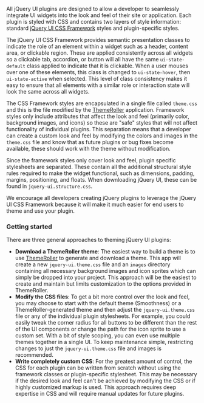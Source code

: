 <script>{
	"title": "Theming jQuery UI",
	"level": "intermediate"
}</script>

All jQuery UI plugins are designed to allow a developer to seamlessly integrate UI widgets into the look and feel of their site or application. Each plugin is styled with CSS and contains two layers of style information: standard [jQuery UI CSS Framework](http://api.jqueryui.com/theming/css-framework/) styles and plugin-specific styles.

The jQuery UI CSS Framework provides semantic presentation classes to indicate the role of an element within a widget such as a header, content area, or clickable region. These are applied consistently across all widgets so a clickable tab, accordion, or button will all have the same `ui-state-default` class applied to indicate that it is clickable. When a user mouses over one of these elements, this class is changed to `ui-state-hover`, then `ui-state-active` when selected. This level of class consistency makes it easy to ensure that all elements with a similar role or interaction state will look the same across all widgets.

The CSS Framework styles are encapsulated in a single file called `theme.css` and this is the file modified by the [ThemeRoller](/jquery-ui/themeroller/) application. Framework styles only include attributes that affect the look and feel (primarily color, background images, and icons) so these are "safe" styles that will not affect functionality of individual plugins. This separation means that a developer can create a custom look and feel by modifying the colors and images in the `theme.css` file and know that as future plugins or bug fixes become available, these should work with the theme without modification.

Since the framework styles only cover look and feel, plugin specific stylesheets are separated. These contain all the additional structural style rules required to make the widget functional, such as dimensions, padding, margins, positioning, and floats. When downloading jQuery UI, these can be found in `jquery-ui.structure.css`.

We encourage all developers creating jQuery plugins to leverage the jQuery UI CSS Framework because it will make it much easier for end users to theme and use your plugin.

### Getting started

There are three general approaches to theming jQuery UI plugins:

- **Download a ThemeRoller theme**: The easiest way to build a theme is to use [ThemeRoller](/jquery-ui/themeroller/) to generate and download a theme. This app will create a new `jquery-ui.theme.css` file and an `images` directory containing all necessary background images and icon sprites which can simply be dropped into your project. This approach will be the easiest to create and maintain but limits customization to the options provided in ThemeRoller.
- **Modify the CSS files**: To get a bit more control over the look and feel, you may choose to start with the default theme (Smoothness) or a ThemeRoller-generated theme and then adjust the `jquery-ui.theme.css` file or any of the individual plugin stylesheets. For example, you could easily tweak the corner radius for all buttons to be different than the rest of the UI components or change the path for the icon sprite to use a custom set. With a bit of style scoping, you can even use multiple themes together in a single UI. To keep maintenance simple, restricting changes to just the `jquery-ui.theme.css` file and images is recommended.
- **Write completely custom CSS**: For the greatest amount of control, the CSS for each plugin can be written from scratch without using the framework classes or plugin-specific stylesheet. This may be necessary if the desired look and feel can't be achieved by modifying the CSS or if highly customized markup is used. This approach requires deep expertise in CSS and will require manual updates for future plugins.
